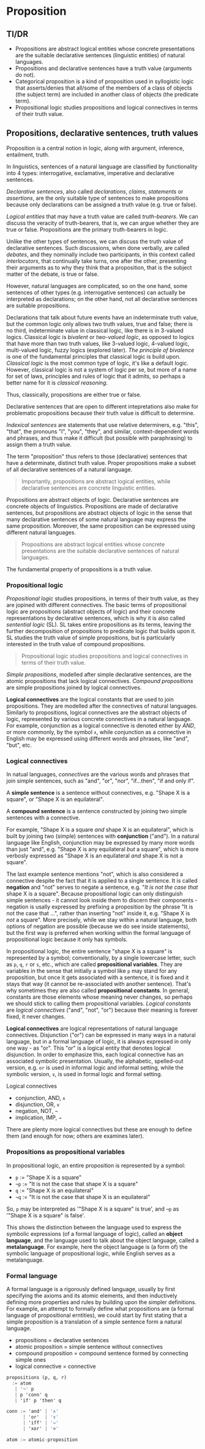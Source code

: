 # Proposition

## Tl/DR

* Propositions are abstract logical entities whose concrete presentations are the suitable declarative sentences (linguistic entities) of natural languages.
* Propositions and declarative sentences have a truth value (arguments do not).
* Categorical proposition is a kind of proposition used in syllogistic logic that asserts/denies that all/some of the members of a class of objects (the subject term) are included in another class of objects (the predicate term).
* Propositional logic studies propositions and logical connectives in terms of their truth value.


## Propositions, declarative sentences, truth values

Proposition is a central notion in logic, along with argument, inference, entailment, truth.

In linguistics, sentences of a natural language are classified by functionality into 4 types: interrogative, exclamative, imperative and declarative sentences.

*Declarative sentences*, also called *declarations*, *claims*, *statements* or *assertions*, are the only suitable type of sentences to make propositions 
because only declarations can be assigned a truth value (e.g. true or false).

*Logical entities* that may have a truth value are called *truth-bearers*. We can discuss the veracity of truth-bearers, that is, we can argue whether they are true or false. Propositions are the primary truth-bearers in logic.


Unlike the other types of sentences, we can discuss the truth value of declarative sentences. Such discussions, when done verbally, are called *debates*, and they nominally include two participants, in this context called *interlocutors*, that continually take turns, one after the other, presenting their arguments as to why they think that a proposition, that is the subject matter of the debate, is true or false.

However, natural languages are complicated, so on the one hand, some sentences of other types (e.g. interrogative sentences) can actually be interpreted as declarations; on the other hand, not all declarative sentences are suitable propositions.

Declarations that talk about future events have an indeterminate truth value, but the common logic only allows two truth values, true and false; there is no third, indeterminate value in classical logic, like there is in 3-valued logics. Classical logic is *bivalent* or *two-valued logic*, as opposed to logics that have more than two truth values, like 3-valued logic, 4-valued logic, multi-valued logic, fuzzy logics (explored later). *The principle of bivalence* is one of the fundamental principles that classical logic is build upon. *Classical logic* is the most common type of logic, it's like a default logic. However, classical logic is not a system of logic per se, but more of a name for set of laws, principles and rules of logic that it admits, so perhaps a better name for it is *classical reasoning*.

Thus, classically, propositions are either true or false.

Declarative sentences that are open to different intepretations also make for problematic propositions because their truth value is difficult to determine.

*Indexical sentences* are statements that use relative determiners, e.g. "this", "that", the pronouns "I", "you", "they", and similar, context-dependent words and phrases, and thus make it difficult (but possible with paraphrasing) to assign them a truth value.

The term "proposition" thus refers to those (declarative) sentences that have a determinate, distinct truth value. Proper propositions make a subset of all declarative sentences of a natural language.

>Importantly, propositions are abstract logical entities, while declarative sentences are concrete linguistic entities.

Propositions are abstract objects of logic. Declarative sentences are concrete objects of linguistics. Propositions are made of declarative sentences, but propositions are abstract objects of logic in the sense that many declarative sentences of some natural language may express the same proposition. Moreover, the same proposition can be expressed using different natural languages.

>Propositions are abstract logical entities whose concrete presentations are the suitable declarative sentences of natural languages.

The fundamental property of propositions is a truth value.


### Propositional logic

*Propositional logic* studies propositions, in terms of their truth value, as they are jopined with different connectives. The basic terms of propositional logic are propositions (abstract objects of logic) and their concrete representations by declarative sentences, which is why it is also called *sentential logic* (SL). SL takes entire propositions as its terms, leaving the further decomposition of propositions to predicate logic that builds upon it. SL studies the truth value of simple propositions, but is particularly interested in the truth value of compound propositions.

>Propositional logic studies propositions and logical connectives in terms of their truth value.

*Simple propositions*, modelled after simple declarative sentences, are the atomic propositions that lack logical connectives. *Compound propositions* are simple propositions joined by logical connectives.

**Logical connectives** are the logical constants that are used to join propositions. They are modelled after the connectives of natural languages. Similarly to propositions, logical connectives are the abstract objects of logic, represented by various concrete connectives in a natural language. For example, conjunction as a logical connective is denoted either by *AND*, or more commonly, by the symbol `∧`, while conjunction as a connective in English may be expressed using different words and phrases, like "and", "but", etc.

### Logical connectives

In natual languages, *connectives* are the various words and phrases that join simple sentences, such as "and", "or", "nor", "if…then", "if and only if".

A **simple sentence** is a sentence without connectives, e.g. "Shape X is a square", or "Shape X is an equilateral".

A **compound sentence** is a sentence constructed by joining two simple sentences with a connective.

For example, "Shape X is a square *and* shape X is an equilateral", which is built by joining two (simple) sentences with **conjunction** ("and"). In a natural language like English, conjunction may be expressed by many more words than just "and", e.g. "Shape X is any equilateral *but* a square", which is more verbosly expressed as "Shape X is an equilateral *and* shape X is not a square".

The last example sentence mentions "not", which is also considered a connective despite the fact that it is applied to a single sentence. It is called **negation** and "not" serves to negate a sentence, e.g. "*It is not the case that* shape X is a square". Because propositional logic can only distinguish simple sentences - it cannot look inside them to discern their components - negation is usally expressed by prefixing a proposition by the phrase "It is not the case that …", rather than inserting "not" inside it, e.g. "Shape X is *not* a square". More precisely, while we stay within a natural language, both options of negation are possible (because we do see inside statements), but the first way is preferred when working within the formal language of propositional logic because it only has symbols.

In propositional logic, the entire sentence "shape X is a square" is represented by a symbol; conventionally, by a single lowercase letter, such as `p`, `q`, `r` or `s`, etc., which are called **propositional variables**. They are variables in the sense that initially a symbol like `p` may stand for any proposition, but once it gets associated with a sentence, it is fixed and it stays that way (it cannot be re-associated with another sentence). That's why sometimes they are also called **propositional constants**. In general, constants are those elements whose meaning never changes, so perhaps we should stick to calling them propositional variables. *Logical constants* are *logical connectives* ("and", "not", "or") because their meaning is forever fixed, it never changes.

**Logical connectives** are logical representations of natural language connectives. Disjunction ("or") can be expressed in many ways in a natural language, but in a formal language of logic, it is always expressed in only one way - as "or". This "or" is a logical entity that denotes logical disjunction. In order to emphasize this, each logical connective has an associated symbolic presentation. Usually, the alphabetic, spelled-out version, e.g. `or` is used in informal logic and informal setting, while the symbolic version, `∨`, is used in formal logic and formal setting.

Logical connectives
- conjunction, AND, `∧`
- disjunction, OR, `∨`
- negation, NOT, `¬`
- implication, IMP, `→`

There are plenty more logical connectives but these are enough to define them (and enough for now; others are examines later).

### Propositions as propositional variables

In propositional logic, an entire proposition is represented by a symbol:
- `p` := "Shape X is a square"
- `¬p` := "It is not the case that shape X is a square"
- `q` := "Shape X is an equilateral"
- `¬q` := "It is not the case that shape X is an equilateral"

So, `p` may be interpreted as '"Shape X is a square" is true', 
and `¬p` as '"Shape X is a square" is false'.

This shows the distinction between the language used to express the symbolic expressions (of a formal language of logic), called an **object language**, and the language used to talk about the object language, called a **metalanguage**. For example, here the object language is (a form of) the symbolic language of propositional logic, while English serves as a metalanguage.

### Formal language

A formal language is a rigorously defined language, usually by first specifying the axioms and its atomic elements, and then inductively defining more properties and rules by building upon the simpler definitions. For example, an attempt to formally define what propositions are (a formal language of propositional erntities), we could start by first stating that a simple proposition is a translation of a simple sentence form a natural language.

- propositions         = declarative sentences
- atomic proposition   = simple sentence without connectives
- compound proposition = compound sentence formed by connecting simple ones
- logical connective   = connective

```hs ebnf
propositions (p, q, r)
  := atom
   | '¬' p
   | p 'conn' q
   | 'if' p 'then' q

conn := 'and' | '∧'
      | 'or'  | '∨'
      | 'iff' | '⇔'
      | 'xor' | '⊕'

atom := atomic-proposition
```
